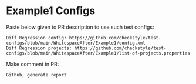 # Example1 Configs
Paste below given to PR description to use such test configs:
```
Diff Regression config: https://github.com/checkstyle/test-configs/blob/main/WhitespaceAfter/Example1/config.xml
Diff Regression projects: https://github.com/checkstyle/test-configs/blob/main/WhitespaceAfter/Example1/list-of-projects.properties
```
Make comment in PR:
```
Github, generate report
```
